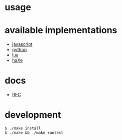 # usage

# available implementations

* [javascript](dist/xrfragment.js)
* [python](dist/xrfragment.py)
* [lua](dist/xrfragment.lua)
* [haXe](src/xrfragment)

# docs

* [RFC](doc/RFC.md)

# development

```
$ ./make install
$ ./make && ./make runtest
```
